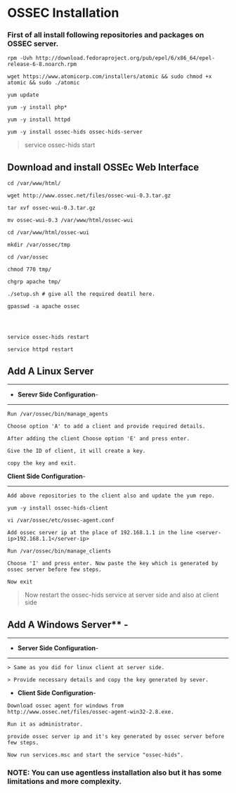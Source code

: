 # OSSEC Installation


### First of all install following repositories and packages on OSSEC server.


```
rpm -Uvh http://download.fedoraproject.org/pub/epel/6/x86_64/epel-release-6-8.noarch.rpm
```

```
wget https://www.atomicorp.com/installers/atomic && sudo chmod +x atomic && sudo ./atomic
```

```
yum update
```

```
yum -y install php*
```

```
yum -y install httpd
```

```
yum -y install ossec-hids ossec-hids-server
```

> service ossec-hids start


## Download and install OSSEc Web Interface

```
cd /var/www/html/

wget http://www.ossec.net/files/ossec-wui-0.3.tar.gz

tar xvf ossec-wui-0.3.tar.gz

mv ossec-wui-0.3 /var/www/html/ossec-wui

cd /var/www/html/ossec-wui 

mkdir /var/ossec/tmp 

cd /var/ossec

chmod 770 tmp/

chgrp apache tmp/

./setup.sh # give all the required deatil here.

gpasswd -a apache ossec




```

```
service ossec-hids restart
```

```
service httpd restart
```
                                      

## Add A Linux Server  

- - -


* **Serevr Side Configuration**- 

- - -


```
Run /var/ossec/bin/manage_agents     
      
Choose option 'A' to add a client and provide required details.

After adding the client Choose option 'E' and press enter.

Give the ID of client, it will create a key.

copy the key and exit.

```



**Client Side Configuration**- 

- - -



```
Add above repositories to the client also and update the yum repo.

yum -y install ossec-hids-client

vi /var/ossec/etc/ossec-agent.conf

Add ossec server ip at the place of 192.168.1.1 in the line <server-ip>192.168.1.1</server-ip>

Run /var/ossec/bin/manage_clients

Choose 'I' and press enter. Now paste the key which is generated by ossec server before few steps. 

Now exit
```
> Now restart the ossec-hids service at server side and also at client side 



## Add A Windows Server** -

- - - 

*  **Server Side Configuration**- 

- -- 
```
> Same as you did for linux client at server side.

> Provide necessary details and copy the key generated by sever.

```


* **Client Side Configuration**- 

```
Download ossec agent for windows from http://www.ossec.net/files/ossec-agent-win32-2.8.exe.

Run it as administrator.

provide ossec server ip and it's key generated by ossec server before few steps.

Now run services.msc and start the service "ossec-hids".
```
### NOTE: You can use agentless installation also but it has some limitations and more complexity.
